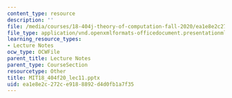 ```yaml
---
content_type: resource
description: ''
file: /media/courses/18-404j-theory-of-computation-fall-2020/ea1e8e2c272ce9188892d4d0fb1a7f35_MIT18_404f20_lec11.pptx
file_type: application/vnd.openxmlformats-officedocument.presentationml.presentation
learning_resource_types:
- Lecture Notes
ocw_type: OCWFile
parent_title: Lecture Notes
parent_type: CourseSection
resourcetype: Other
title: MIT18_404f20_lec11.pptx
uid: ea1e8e2c-272c-e918-8892-d4d0fb1a7f35
---
```

